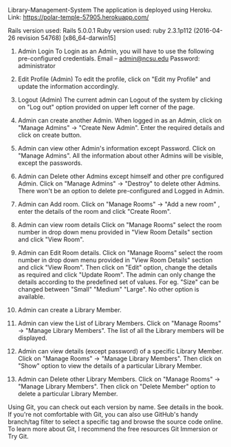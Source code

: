 Library-Management-System
The application is deployed using Heroku. Link: https://polar-temple-57905.herokuapp.com/

Rails version used: Rails 5.0.0.1
Ruby version used: ruby 2.3.1p112 (2016-04-26 revision 54768) [x86_64-darwin15]

1. Admin Login
To Login as an Admin, you will have to use the following pre-configured credentials.
Email – admin@ncsu.edu
Password: administrator

2. Edit Profile (Admin)
To edit the profile, click on "Edit my Profile" and update the information accordingly.

3. Logout (Admin)
The current admin can Logout of the system by clicking on "Log out" option provided on upper left corner of the page.

4. Admin can create another Admin.
When logged in as an Admin, click on "Manage Admins" -> "Create New Admin". Enter the required details and click on create button.

5. Admin can view other Admin's information except Password.
Click on "Manage Admins". All the information about other Admins will be visible, except the passwords.

6. Admin can Delete other Admins except himself and other pre configured Admin.
Click on "Manage Admins" -> "Destroy" to delete other Admins. There won't be an option to delete pre-configured and Logged in Admin.

7. Admin can Add room.
Click on "Manage Rooms" -> "Add a new room" , enter the details of the room and click "Create Room".

8. Admin can view room details
Click on "Manage Rooms" select the room number in drop down menu provided in "View Room Details" section and click "View Room".

9. Admin can Edit Room details.
Click on "Manage Rooms" select the room number in drop down menu provided in "View Room Details" section and click "View Room". Then click on "Edit" option, change the details as required and click "Update Room". The admin can only change the details according to the predefined set of values. For eg. "Size" can be changed between "Small" "Medium" "Large". No other option is available.

10. Admin can create a Library Member.

11. Admin can view the List of Library Members.
Click on "Manage Rooms" -> "Manage Library Members". The list of all the Library members will be displayed.

12. Admin can view details (except password) of a specific Library Member.
Click on "Manage Rooms" -> "Manage Library Members". Then click on "Show" option to view the details of a particular Library Member.

13. Admin can Delete other Library Members.
Click on "Manage Rooms" -> "Manage Library Members". Then click on "Delete Member" option to delete a particular Library Member.




Using Git, you can check out each version by name. See details in the book.
If you're not comfortable with Git, you can also use GitHub's handy branch/tag filter to select a specific tag and browse the source code online. To learn more about Git, I recommend the free resources Git Immersion or Try Git.

